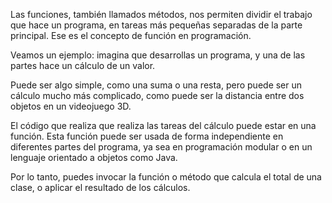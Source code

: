 

Las funciones, también llamados métodos, nos permiten dividir el 
trabajo que hace un programa, en tareas más pequeñas separadas de la
parte principal. Ese es el concepto de función en programación.

Veamos un ejemplo: imagina que desarrollas un programa, y una de las 
partes hace un cálculo de un valor.

Puede ser algo simple, como una suma o una resta, pero puede ser un
cálculo mucho más complicado, como puede ser la distancia entre dos 
objetos en un videojuego 3D.

El código que realiza que realiza las tareas del cálculo puede estar 
en una función. Esta función puede ser usada de forma independiente en 
diferentes partes del programa, ya sea en programación modular o en un
lenguaje orientado a objetos como Java.

Por lo tanto, puedes invocar la función o  método que calcula el total 
de una clase, o aplicar el resultado de los cálculos.